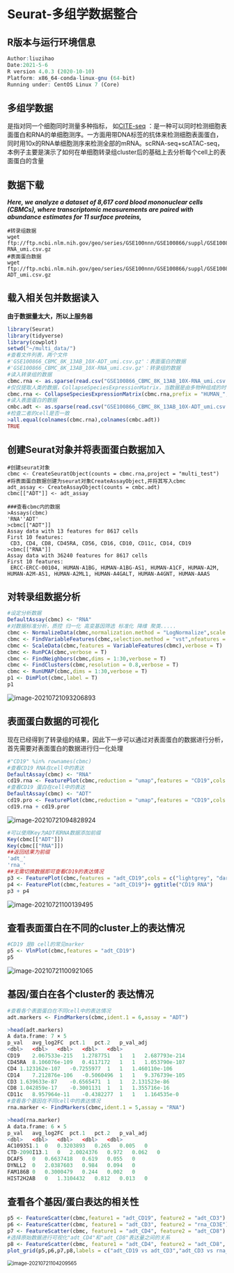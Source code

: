 # Seurat-多组学数据整合

## R版本与运行环境信息

```R
Author:liuzihao
Date:2021-5-6
R version 4.0.3 (2020-10-10)
Platform: x86_64-conda-linux-gnu (64-bit)
Running under: CentOS Linux 7 (Core)
```

## 多组学数据

是指对同一个细胞同时测量多种指标， 如[CITE-seq](http://www.nature.com/nmeth/journal/v14/n9/full/nmeth.4380.html) ：是一种可以同时检测细胞表面蛋白和RNA的单细胞测序。一方面用带DNA标签的抗体来检测细胞表面蛋白，同时用10x的RNA单细胞测序来检测全部的mRNA。scRNA-seq+scATAC-seq，本例子主要是演示了如何在单细胞转录组cluster后的基础上去分析每个cell上的表面蛋白的含量

## 数据下载

***Here, we analyze a dataset of 8,617 cord blood mononuclear cells (CBMCs), where transcriptomic measurements are paired with abundance estimates for 11 surface proteins,***

```shell
#转录组数据
wget ftp://ftp.ncbi.nlm.nih.gov/geo/series/GSE100nnn/GSE100866/suppl/GSE100866_CBMC_8K_13AB_10X-RNA_umi.csv.gz
#表面蛋白数据
wget ftp://ftp.ncbi.nlm.nih.gov/geo/series/GSE100nnn/GSE100866/suppl/GSE100866_CBMC_8K_13AB_10X-ADT_umi.csv.gz
```

## 载入相关包并数据读入

**由于数据量太大，所以上服务器**

```r
library(Seurat)
library(tidyverse)
library(cowplot)
setwd("~/multi_data/")
#查看文件列表，两个文件
#'GSE100866_CBMC_8K_13AB_10X-ADT_umi.csv.gz'：表面蛋白的数据
#'GSE100866_CBMC_8K_13AB_10X-RNA_umi.csv.gz'：转录组的数据
#读入转录组的数据
cbmc.rna <- as.sparse(read.csv("GSE100866_CBMC_8K_13AB_10X-RNA_umi.csv.gz",header = T,row.names = 1))
#仅仅提取人类的数据，CollapseSpeciesExpressionMatrix，当数据是由多物种组成的时候，可以提取某物种的数据，本数据分为人和老鼠，人的数据默认为HUMAN_老鼠尾MOUSE_，提取人类的前100的表达量基因
cbmc.rna <- CollapseSpeciesExpressionMatrix(cbmc.rna,prefix = "HUMAN_",controls = "MOUSE_",ncontrols = 100)
#读入表面蛋白的数据
cmbc.adt <- as.sparse(read.csv("GSE100866_CBMC_8K_13AB_10X-ADT_umi.csv.gz",header=T,row.names = 1))
#检查二者的cell是否一致
>all.equal(colnames(cbmc.rna),colnames(cmbc.adt))
TRUE
```

## 创建Seurat对象并将表面蛋白数据加入

```shell
#创建seurat对象
cbmc <- CreateSeuratObject(counts = cbmc.rna,project = "multi_test")
#将表面蛋白数据创建为seurat对象CreateAssayObject,并将其写入cbmc
adt_assay <- CreateAssayObject(counts = cmbc.adt)
cbmc[["ADT"]] <- adt_assay

###查看cbmc内的数据
>Assays(cbmc)
'RNA''ADT'
>cbmc[["ADT"]]
Assay data with 13 features for 8617 cells
First 10 features:
 CD3, CD4, CD8, CD45RA, CD56, CD16, CD10, CD11c, CD14, CD19 
>cbmc[["RNA"]]
Assay data with 36240 features for 8617 cells
First 10 features:
 ERCC-ERCC-00104, HUMAN-A1BG, HUMAN-A1BG-AS1, HUMAN-A1CF, HUMAN-A2M,
HUMAN-A2M-AS1, HUMAN-A2ML1, HUMAN-A4GALT, HUMAN-A4GNT, HUMAN-AAAS 
```

## 对转录组数据分析

```r
#设定分析数据
DefaultAssay(cbmc) <- "RNA"
#对数据标准分析，质控 归一化 高变基因筛选 标准化 降维 聚类.....
cbmc <- NormalizeData(cbmc,normalization.method = "LogNormalize",scale.factor = 10000,verbose = T)
cbmc <- FindVariableFeatures(cbmc,selection.method = "vst",nfeatures = 2000,verbose = T)
cbmc <- ScaleData(cbmc,features = VariableFeatures(cbmc),verbose = T)
cbmc <- RunPCA(cbmc,verbose = T)
cbmc <- FindNeighbors(cbmc,dims = 1:30,verbose = T)
cbmc <- FindClusters(cbmc,resolution = 0.8,verbose = T)
cbmc <- RunUMAP(cbmc,dims = 1:30,verbose = T)
p1 <- DimPlot(cbmc,label = T)
p1
```

![image-20210721093206893](https://aironi.oss-cn-beijing.aliyuncs.com/typro_image/image-20210721093206893.png)

## 表面蛋白数据的可视化

现在已经得到了转录组的结果，因此下一步可以通过对表面蛋白的数据进行分析，首先需要对表面蛋白的数据进行归一化处理

```R
#"CD19" %in% rownames(cbmc) 
#查看CD19 RNA在cell中的表达
DefaultAssay(cbmc) <- "RNA"
cd19.rna <- FeaturePlot(cbmc,reduction = "umap",features = "CD19",cols = c("lightgrey", "darkgreen")) + ggtitle("CD19 RNA")
#查看CD19 蛋白在cell中的表达
DefaultAssay(cbmc) <- "ADT"
cd19.pro <- FeaturePlot(cbmc,reduction = "umap",features = "CD19",cols = c("gray", "red")) + ggtitle("CD19 pro")
cd19.rna + cd19.pror
```

![image-20210721094828924](https://aironi.oss-cn-beijing.aliyuncs.com/typro_image/image-20210721094828924.png)

```r
#可以使用Key为ADT和RNA数据添加前缀
Key(cbmc[["ADT"]])
Key(cbmc[["RNA"]])
##返回结果为前缀
'adt_'
'rna_'
##无需切换数据即可查看CD19的表达情况
p3 <- FeaturePlot(cbmc,features = "adt_CD19",cols = c("lightgrey", "darkgreen"))+ ggtitle("CD19 ADT")
p4 <- FeaturePlot(cbmc,features = "adt_CD19")+ ggtitle("CD19 RNA")
p3 + p4
```

![image-20210721100139495](https://aironi.oss-cn-beijing.aliyuncs.com/typro_image/image-20210721100139495.png)

## 查看表面蛋白在不同的cluster上的表达情况

```r
#CD19 是B cell的常见marker
p5 <- VlnPlot(cbmc,features = "adt_CD19")
p5
```

![image-20210721100921065](https://aironi.oss-cn-beijing.aliyuncs.com/typro_image/image-20210721100921065.png)



## 基因/蛋白在各个cluster的 表达情况

```R
#查看各个表面蛋白在不同cell中的表达情况
adt.markers <- FindMarkers(cbmc,ident.1 = 6,assay = "ADT")

>head(adt.markers)
A data.frame: 7 × 5
p_val	avg_log2FC	pct.1	pct.2	p_val_adj
<dbl>	<dbl>	<dbl>	<dbl>	<dbl>
CD19	2.067533e-215	1.2787751	1	1	2.687793e-214
CD45RA	8.106076e-109	0.4117172	1	1	1.053790e-107
CD4	1.123162e-107	-0.7255977	1	1	1.460110e-106
CD14	7.212876e-106	-0.5060496	1	1	9.376739e-105
CD3	1.639633e-87	-0.6565471	1	1	2.131523e-86
CD8	1.042859e-17	-0.3001131	1	1	1.355716e-16
CD11c	8.957964e-11	-0.4382277	1	1	1.164535e-0
#查看各个基因在不同cell中的表达情况
rna.marker <- FindMarkers(cbmc,ident.1 = 5,assay = "RNA")

>head(rna.marker)
A data.frame: 6 × 5
p_val	avg_log2FC	pct.1	pct.2	p_val_adj
<dbl>	<dbl>	<dbl>	<dbl>	<dbl>
AC109351.1	0	0.3203893	0.265	0.005	0
CTD-2090I13.1	0	2.0024376	0.972	0.062	0
DCAF5	0	0.6637418	0.619	0.055	0
DYNLL2	0	2.0387603	0.984	0.094	0
FAM186B	0	0.3000479	0.244	0.002	0
HIST2H2AB	0	1.3104432	0.812	0.013	0
```

## 查看各个基因/蛋白表达的相关性

```r
p5 <- FeatureScatter(cbmc,feature1 = "adt_CD19", feature2 = "adt_CD3")
p6 <- FeatureScatter(cbmc, feature1 = "adt_CD3", feature2 = "rna_CD3E")
p7 <- FeatureScatter(cbmc, feature1 = "adt_CD4", feature2 = "adt_CD8")
#选择原始数据进行可视化"adt_CD4"和"adt_CD8"表达量之间的关系
p8 <- FeatureScatter(cbmc, feature1 = "adt_CD4", feature2 = "adt_CD8", slot = "counts")
plot_grid(p5,p6,p7,p8,labels = c("adt_CD19 vs adt_CD3","adt_CD3 vs rna_CD3E","adt_CD4 vs adt_CD8","no-Normalize"))
```

<img src="https://aironi.oss-cn-beijing.aliyuncs.com/typro_image/image-20210721104209565.png" alt="image-20210721104209565" style="zoom:80%;" />

